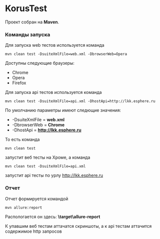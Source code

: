 # KorusTest

Проект собран на **Maven**.

### Команды запуска

Для запуска web тестов используется команда
```
mvn clean test -DsuiteXmlFile=web.xml -DbrowserWeb=Opera
```

Доступны следующие браузеры:
* Chrome
* Opera
* Firefox

Для запуска api тестов используется команда
```
mvn clean test -DsuiteXmlFile=api.xml -DhostApi=http://lkk.esphere.ru
```

По умолчанию параметры имеют следющие значения:
* -DsuiteXmlFile = **web.xml**
* -DbrowserWeb = **Chrome**
* -DhostApi = **http://lkk.esphere.ru**

То есть команда 
```
mvn clean test
```
запустит веб тесты на Хроме, а команда 
```
mvn clean test -DsuiteXmlFile=api.xml
```
запустит api тесты по урлу http://lkk.esphere.ru

### Отчет
Отчет формируется командой 
```
mvn allure:report
```
Распологается он здесь: **\target\allure-report**

К упавшим веб тестам аттачатся скриншоты, а к api тестам аттачится содержимое http запросов
